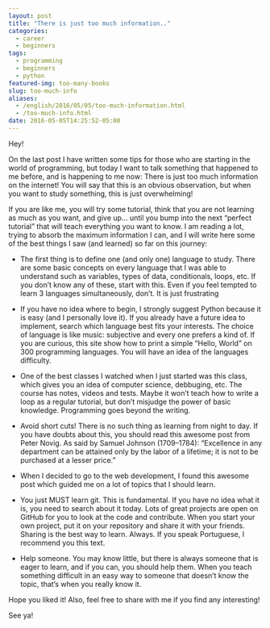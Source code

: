 ```yaml
---
layout: post
title: "There is just too much information.."
categories:
  - career
  - beginners
tags:
  - programming
  - beginners
  - python
featured-img: too-many-books
slug: too-much-info
aliases: 
  - /english/2016/05/05/too-much-information.html
  - /too-much-info.html
date: 2016-05-05T14:25:52-05:00
---
```


Hey!

On the last post I have written some tips for those who are starting in the world of programming, but today I want to talk something that happened to me before, and is happening to me now: There is just too much information on the internet! You will say that this is an obvious observation, but when you want to study something, this is just overwhelming!
<!--more-->

If you are like me, you will try some tutorial, think that you are not learning as much as you want, and give up… until you bump into the next “perfect tutorial” that will teach everything you want to know. I am reading a lot, trying to absorb the maximum information I can, and I will write here some of the best things I saw (and learned) so far on this journey:

* The first thing is to define one (and only one) language to study. There are some basic concepts on every language that I was able to understand such as variables, types of data, conditionals, loops, etc. If you don’t know any of these, start with this. Even if you feel tempted to learn 3 languages simultaneously, don’t. It is just frustrating

* If you have no idea where to begin, I strongly suggest Python because it is easy (and I personally love it). If you already have a future idea to implement, search which language best fits your interests. The choice of language is like music: subjective and every one prefers a kind of. If you are curious, this site show how to print a simple “Hello, World” on 300 programming languages. You will have an idea of the languages difficulty.

* One of the best classes I watched when I just started was this class, which gives you an idea of computer science, debbuging, etc. The course has notes, videos and tests. Maybe it won’t teach how to write a loop as a regular tutorial, but don’t misjudge the power of basic knowledge. Programming goes beyond the writing.

* Avoid short cuts! There is no such thing as learning from night to day. If you have doubts about this, you should read this awesome post from Peter Novig. As said by Samuel Johnson (1709–1784): “Excellence in any department can be attained only by the labor of a lifetime; it is not to be purchased at a lesser price.”

* When I decided to go to the web development, I found this awesome post which guided me on a lot of topics that I should learn.

* You just MUST learn git. This is fundamental. If you have no idea what it is, you need to search about it today. Lots of great projects are open on GitHub for you to look at the code and contribute. When you start your own project, put it on your repository and share it with your friends. Sharing is the best way to learn. Always. If you speak Portuguese, I recommend you this text.

* Help someone. You may know little, but there is always someone that is eager to learn, and if you can, you should help them. When you teach something difficult in an easy way to someone that doesn’t know the topic, that’s when you really know it.

Hope you liked it! Also, feel free to share with me if you find any interesting!

See ya!
